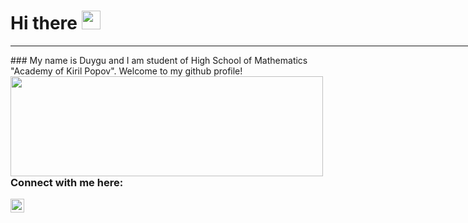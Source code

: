 <h1>Hi there <img src="https://user-images.githubusercontent.com/1303154/88677602-1635ba80-d120-11ea-84d8-d263ba5fc3c0.gif" width="30px"></h1>
<hr height="1" width="850">
### My name is Duygu and I am student of High School of Mathematics "Academy of Kiril Popov". Welcome to my github profile!

<img height="160" width="500" align="left"  src="https://github-readme-stats.vercel.app/api?username=duygu-rmdn&&show_icons=true&title_color=70a5fd&icon_color=bf91f3&text_color=38bdae&bg_color=1a1b27">

### Connect with me here:
 

[<img align="left" alt="duygu_rmdn | Instagram" width="22px" src="https://assets.stickpng.com/images/580b57fcd9996e24bc43c521.png" />][instagram]

[instagram]: https://www.instagram.com/duygu_rmdn

